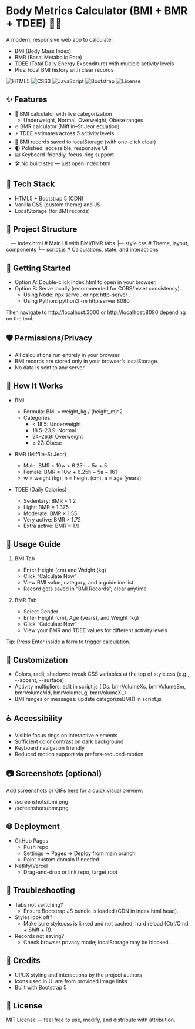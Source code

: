 # Body Metrics Calculator (BMI + BMR + TDEE) 🧮💪

A modern, responsive web app to calculate:
- BMI (Body Mass Index)
- BMR (Basal Metabolic Rate)
- TDEE (Total Daily Energy Expenditure) with multiple activity levels
- Plus: local BMI history with clear records

<p>
  <img alt="HTML5" src="https://img.shields.io/badge/HTML5-E34F26?style=for-the-badge&logo=html5&logoColor=white">
  <img alt="CSS3" src="https://img.shields.io/badge/CSS3-1572B6?style=for-the-badge&logo=css3&logoColor=white">
  <img alt="JavaScript" src="https://img.shields.io/badge/JavaScript-F7E01D?style=for-the-badge&logo=javascript&logoColor=000">
  <img alt="Bootstrap" src="https://img.shields.io/badge/Bootstrap-7952B3?style=for-the-badge&logo=bootstrap&logoColor=white">
  <img alt="License" src="https://img.shields.io/badge/License-MIT-00b894?style=for-the-badge">
</p>

## ✨ Features

- 🎯 BMI calculator with live categorization
  - Underweight, Normal, Overweight, Obese ranges
- 🔥 BMR calculator (Mifflin–St Jeor equation)
- ⚡ TDEE estimates across 5 activity levels
- 📝 BMI records saved to localStorage (with one-click clear)
- 🌓 Polished, accessible, responsive UI
- ⌨️ Keyboard-friendly, focus-ring support
- 🛠 No build step — just open index.html

## 🧱 Tech Stack

- HTML5 + Bootstrap 5 (CDN)
- Vanilla CSS (custom theme) and JS
- LocalStorage (for BMI records)

## 📁 Project Structure


. ├─ index.html # Main UI with BMI/BMR tabs ├─ style.css # Theme, layout, components └─ script.js # Calculations, state, and interactions


## 🚀 Getting Started

- Option A: Double-click index.html to open in your browser.
- Option B: Serve locally (recommended for CORS/asset consistency).
  - Using Node: npx serve . or npx http-server .
  - Using Python: python3 -m http.server 8080

Then navigate to http://localhost:3000 or http://localhost:8080 depending on the tool.

## 🛡 Permissions/Privacy

- All calculations run entirely in your browser.
- BMI records are stored only in your browser’s localStorage.
- No data is sent to any server.

## 🧠 How It Works

- BMI
  - Formula: BMI = weight_kg / (height_m)^2
  - Categories:
    - < 18.5: Underweight
    - 18.5–23.9: Normal
    - 24–26.9: Overweight
    - ≥ 27: Obese

- BMR (Mifflin–St Jeor)
  - Male: BMR = 10w + 6.25h − 5a + 5
  - Female: BMR = 10w + 6.25h − 5a − 161
  - w = weight (kg), h = height (cm), a = age (years)

- TDEE (Daily Calories)
  - Sedentary: BMR × 1.2
  - Light: BMR × 1.375
  - Moderate: BMR × 1.55
  - Very active: BMR × 1.72
  - Extra active: BMR × 1.9

## 🧭 Usage Guide

1. BMI Tab
   - Enter Height (cm) and Weight (kg)
   - Click “Calculate Now”
   - View BMI value, category, and a guideline list
   - Record gets saved in “BMI Records”; clear anytime

2. BMR Tab
   - Select Gender
   - Enter Height (cm), Age (years), and Weight (kg)
   - Click “Calculate Now”
   - View your BMR and TDEE values for different activity levels

Tip: Press Enter inside a form to trigger calculation.

## 🎨 Customization

- Colors, radii, shadows: tweak CSS variables at the top of style.css (e.g., --accent, --surface)
- Activity multipliers: edit in script.js (IDs: bmrVolumeXs, bmrVolumeSm, bmrVolumeMd, bmrVolumeLg, bmrVolumeXL)
- BMI ranges or messages: update categorizeBMI() in script.js

## ♿ Accessibility

- Visible focus rings on interactive elements
- Sufficient color contrast on dark background
- Keyboard navigation friendly
- Reduced motion support via prefers-reduced-motion

## 📷 Screenshots (optional)

Add screenshots or GIFs here for a quick visual preview:
- /screenshots/bmi.png
- /screenshots/bmr.png

## 🌐 Deployment

- GitHub Pages
  - Push repo
  - Settings → Pages → Deploy from main branch
  - Point custom domain if needed
- Netlify/Vercel
  - Drag-and-drop or link repo, target root

## 🔧 Troubleshooting

- Tabs not switching?
  - Ensure Bootstrap JS bundle is loaded (CDN in index.html head).
- Styles look off?
  - Make sure style.css is linked and not cached; hard reload (Ctrl/Cmd + Shift + R).
- Records not saving?
  - Check browser privacy mode; localStorage may be blocked.

## 🙌 Credits

- UI/UX styling and interactions by the project authors
- Icons used in UI are from provided image links
- Built with Bootstrap 5

## 📜 License

MIT License — feel free to use, modify, and distribute with attribution.